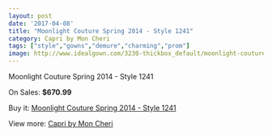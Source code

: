 ```yaml
---
layout: post
date: '2017-04-08'
title: "Moonlight Couture Spring 2014 - Style 1241"
category: Capri by Mon Cheri
tags: ["style","gowns","demure","charming","prom"]
image: http://www.idealgown.com/3230-thickbox_default/moonlight-couture-spring-2014-style-1241.jpg
---
```

Moonlight Couture Spring 2014 - Style 1241

On Sales: **$670.99**
<a href="https://www.idealgown.com/en/capri-by-mon-cheri/1545-moonlight-couture-spring-2014-style-1241.html"><amp-img layout="responsive" width="600" height="600" src="//www.idealgown.com/3230-thickbox_default/moonlight-couture-spring-2014-style-1241.jpg" alt="Moonlight Couture Spring 2014 - Style 1241 0" /></a>
<a href="https://www.idealgown.com/en/capri-by-mon-cheri/1545-moonlight-couture-spring-2014-style-1241.html"><amp-img layout="responsive" width="600" height="600" src="//www.idealgown.com/3231-thickbox_default/moonlight-couture-spring-2014-style-1241.jpg" alt="Moonlight Couture Spring 2014 - Style 1241 1" /></a>

Buy it: [Moonlight Couture Spring 2014 - Style 1241](https://www.idealgown.com/en/capri-by-mon-cheri/1545-moonlight-couture-spring-2014-style-1241.html "Moonlight Couture Spring 2014 - Style 1241")

View more: [Capri by Mon Cheri](https://www.idealgown.com/en/24-capri-by-mon-cheri "Capri by Mon Cheri")